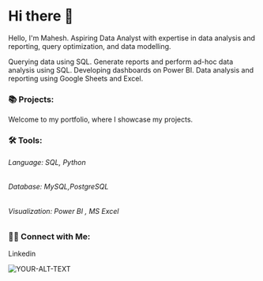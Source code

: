# Hi there 👋

Hello, I'm Mahesh. Aspiring Data Analyst with expertise in data analysis and reporting, query optimization, and data modelling.

Querying data using SQL.
Generate reports and perform ad-hoc data analysis using SQL.
Developing dashboards on Power BI.
Data analysis and reporting using Google Sheets and Excel.

### 📚 Projects:
Welcome to my portfolio, where I showcase my projects.

### 🛠️ Tools:
###### Language: SQL, Python
###### Database:   MySQL,PostgreSQL
###### Visualization: Power BI , MS Excel

### 👋🏻 Connect with Me:
Linkedin

<picture>
 <source media="(prefers-color-scheme: dark)" srcset="YOUR-DARKMODE-IMAGE">
 <source media="(prefers-color-scheme: light)" srcset="YOUR-LIGHTMODE-IMAGE">
 <img alt="YOUR-ALT-TEXT" src="YOUR-DEFAULT-IMAGE">
</picture>

